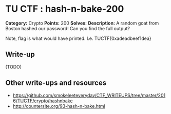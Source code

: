 # TU CTF : hash-n-bake-200

**Category:** Crypto
**Points:**  200
**Solves:** 
**Description:**
A random goat from Boston hashed our password! Can you find the full output?

Note, flag is what would have printed. I.e. TUCTF{0xadeadbeef1dea}



## Write-up

(TODO)

## Other write-ups and resources

* https://github.com/smokeleeteveryday/CTF_WRITEUPS/tree/master/2016/TUCTF/crypto/hashnbake
* http://countersite.org/93-hash-n-bake.html
